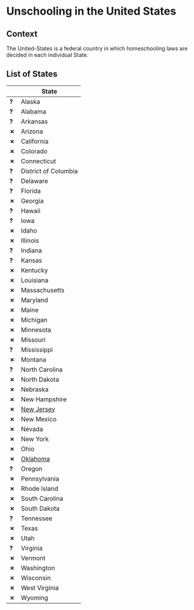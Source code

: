 # Unschooling in the United States

## Context

The United-States is a federal country in which homeschooling laws
are decided in each individual State.

## List of States

|   | State |
| - |   -   |
| __?__ | Alaska |
| __?__ | Alabama |
| __?__ | Arkansas |
| __✗__ | Arizona |
| __✗__ | California |
| __✗__ | Colorado |
| __✗__ | Connecticut |
| __?__ | District of Columbia |
| __?__ | Delaware |
| __?__ | Florida |
| __✗__ | Georgia |
| __?__ | Hawaii |
| __?__ | Iowa |
| __✗__ | Idaho |
| __✗__ | Illinois |
| __?__ | Indiana |
| __?__ | Kansas |
| __✗__ | Kentucky |
| __✗__ | Louisiana |
| __✗__ | Massachusetts |
| __✗__ | Maryland |
| __✗__ | Maine |
| __✗__ | Michigan |
| __✗__ | Minnesota |
| __✗__ | Missouri |
| __?__ | Mississippi |
| __✗__ | Montana |
| __?__ | North Carolina |
| __✗__ | North Dakota |
| __✗__ | Nebraska |
| __✗__ | New Hampshire |
| __✗__ | [New Jersey](New-Jersey.md) |
| __✗__ | New Mexico |
| __✗__ | Nevada |
| __✗__ | New York |
| __✗__ | Ohio |
| __✗__ | [Oklahoma](Oklahoma.md) |
| __?__ | Oregon |
| __✗__ | Pennsylvania |
| __✗__ | Rhode Island |
| __✗__ | South Carolina |
| __✗__ | South Dakota |
| __?__ | Tennessee |
| __✗__ | Texas |
| __✗__ | Utah |
| __?__ | Virginia |
| __✗__ | Vermont |
| __✗__ | Washington |
| __✗__ | Wisconsin |
| __✗__ | West Virginia |
| __✗__ | Wyoming |
